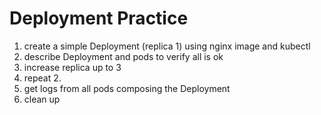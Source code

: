 Deployment Practice
===================

1) create a simple Deployment (replica 1) using nginx image and kubectl
2) describe Deployment and pods to verify all is ok
3) increase replica up to 3
4) repeat 2.    
5) get logs from all pods composing the Deployment
6) clean up
